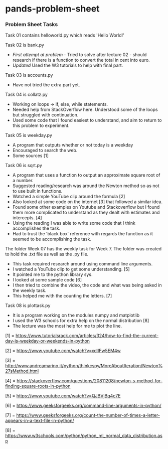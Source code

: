 # pands-problem-sheet
### Problem Sheet Tasks
Task 01 contains helloworld.py which reads 'Hello World!'


Task 02 is bank.py
- _First attempt at problem_ - 
Tried to solve after lecture 02 - should research if there is a function to convert the total in cent into euro.
- _Updated_
Used the W3 tutorials to help with final part.


Task 03 is accounts.py
- Have not tried the extra part yet.

Task 04 is collatz.py
- Working on loops -> if, else, while statements.
- Needed help from StackOverflow here. Understood some of the loops but struggled with continuation.
- Used some code that I found easiest to understand, and aim to return to this problem to experiment.

Task 05 is weekday.py
- A program that outputs whether or not today is a weekday
- Encouraged to search the web.
- Some sources [1]

Task 06 is sqrt.py
- A program that uses a function to output an approximate square root of a number.
- Suggested reading/research was around the Newton method so as not to use built in functions.
- Watched a simple YouTube clip around the formula [2]
- Also looked at some code on the internet [3] that followed a similar idea.
- Found some other examples on Youtube and Stackoverflow but I found them more complicated to understand as they dealt with estimates and intercepts. [4]
- Using the reading I was able to write some code that I think accomplishes the task.
- Had to trust the 'black box' reference with regards the function as it seemed to be accomplishing the task.

The folder Week 07 has the weekly task for Week 7.
The folder was created to hold the .txt file as well as the .py file.

- This task required research around using command line arguments.
- I watched a YouTube clip to get some understanding. [5]
- It pointed me to the python library sys.
- I looked at some sample code [6]
- I then tried to combine the video, the code and what was being asked in the weekly task.
- This helped me with the counting the letters. [7]

Task 08 is plottask.py
- It is a program working on the modules numpy and matplotlib
- I used the W3 schools for extra help on the normal distribution [8]
- The lecture was the most help for me to plot the line.


[1] = https://www.tutorialsrack.com/articles/324/how-to-find-the-current-day-is-weekday-or-weekends-in-python

[2] = https://www.youtube.com/watch?v=xdlIFw5EM4w

[3] = http://www.andreamarino.it/python/thinkcspy/MoreAboutIteration/Newton%27sMethod.html

[4] = https://stackoverflow.com/questions/20811208/newton-s-method-for-finding-square-roots-in-python

[5] = https://www.youtube.com/watch?v=QJBVjBq4c7E

[6] = https://www.geeksforgeeks.org/command-line-arguments-in-python/

[7] = https://www.geeksforgeeks.org/count-the-number-of-times-a-letter-appears-in-a-text-file-in-python/

[8] = https://www.w3schools.com/python/python_ml_normal_data_distribution.asp
